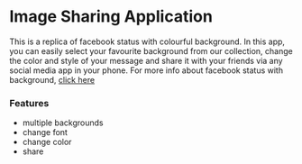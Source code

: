 # Image Sharing Application

This is a replica of facebook status with colourful background. In this app, you can easily select your favourite background from our collection, change the color and style of your message and share it with your friends via any social media app in your phone. For more info about facebook status with background, [click here](https://www.howtogeek.com/309214/how-to-create-facebook-statuses-with-colorful-backgrounds-or-large-stickers/)

### Features
- multiple backgrounds
- change font 
- change color
- share 

### 
